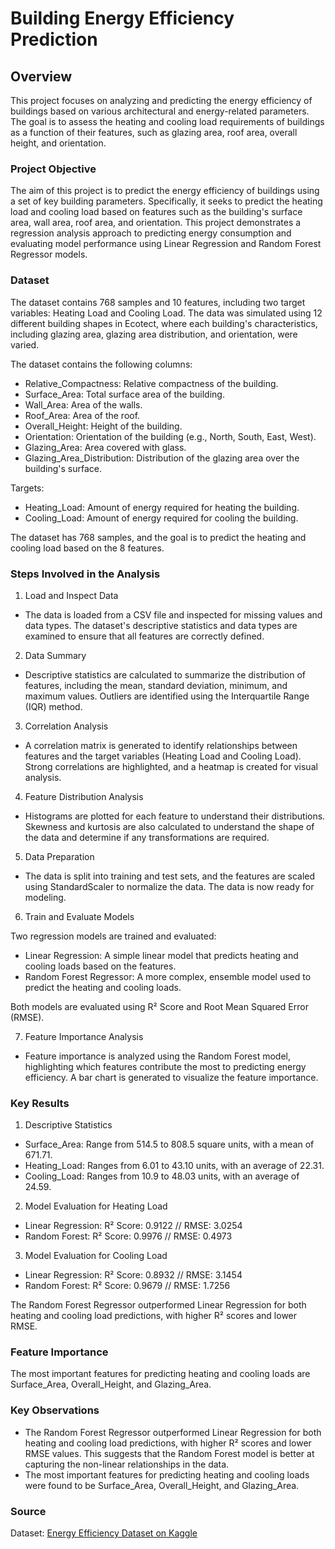 # Building Energy Efficiency Prediction

## Overview

This project focuses on analyzing and predicting the energy efficiency of buildings based on various architectural and energy-related parameters. The goal is to assess the heating and cooling load requirements of buildings as a function of their features, such as glazing area, roof area, overall height, and orientation.

### Project Objective

The aim of this project is to predict the energy efficiency of buildings using a set of key building parameters. Specifically, it seeks to predict the heating load and cooling load based on features such as the building's surface area, wall area, roof area, and orientation. This project demonstrates a regression analysis approach to predicting energy consumption and evaluating model performance using Linear Regression and Random Forest Regressor models.

### Dataset

The dataset contains 768 samples and 10 features, including two target variables: Heating Load and Cooling Load. The data was simulated using 12 different building shapes in Ecotect, where each building's characteristics, including glazing area, glazing area distribution, and orientation, were varied.

The dataset contains the following columns:

- Relative_Compactness: Relative compactness of the building.
- Surface_Area: Total surface area of the building.
- Wall_Area: Area of the walls.
- Roof_Area: Area of the roof.
- Overall_Height: Height of the building.
- Orientation: Orientation of the building (e.g., North, South, East, West).
- Glazing_Area: Area covered with glass.
- Glazing_Area_Distribution: Distribution of the glazing area over the building's surface.

Targets:

- Heating_Load: Amount of energy required for heating the building.
- Cooling_Load: Amount of energy required for cooling the building.

The dataset has 768 samples, and the goal is to predict the heating and cooling load based on the 8 features.

### Steps Involved in the Analysis

1. Load and Inspect Data
- The data is loaded from a CSV file and inspected for missing values and data types. The dataset's descriptive statistics and data types are examined to ensure that all features are correctly defined.

2. Data Summary
- Descriptive statistics are calculated to summarize the distribution of features, including the mean, standard deviation, minimum, and maximum values. Outliers are identified using the Interquartile Range (IQR) method.

3. Correlation Analysis
- A correlation matrix is generated to identify relationships between features and the target variables (Heating Load and Cooling Load). Strong correlations are highlighted, and a heatmap is created for visual analysis.

4. Feature Distribution Analysis
- Histograms are plotted for each feature to understand their distributions. Skewness and kurtosis are also calculated to understand the shape of the data and determine if any transformations are required.

5. Data Preparation
- The data is split into training and test sets, and the features are scaled using StandardScaler to normalize the data. The data is now ready for modeling.

6. Train and Evaluate Models

Two regression models are trained and evaluated:

- Linear Regression: A simple linear model that predicts heating and cooling loads based on the features.
- Random Forest Regressor: A more complex, ensemble model used to predict the heating and cooling loads.

Both models are evaluated using R² Score and Root Mean Squared Error (RMSE).

7. Feature Importance Analysis
- Feature importance is analyzed using the Random Forest model, highlighting which features contribute the most to predicting energy efficiency. A bar chart is generated to visualize the feature importance.

### Key Results

1. Descriptive Statistics
- Surface_Area: Range from 514.5 to 808.5 square units, with a mean of 671.71.
- Heating_Load: Ranges from 6.01 to 43.10 units, with an average of 22.31.
- Cooling_Load: Ranges from 10.9 to 48.03 units, with an average of 24.59.

2. Model Evaluation for Heating Load
- Linear Regression: R² Score: 0.9122 // RMSE: 3.0254
- Random Forest: R² Score: 0.9976 // RMSE: 0.4973

3. Model Evaluation for Cooling Load
- Linear Regression: R² Score: 0.8932 // RMSE: 3.1454
- Random Forest: R² Score: 0.9679 // RMSE: 1.7256

The Random Forest Regressor outperformed Linear Regression for both heating and cooling load predictions, with higher R² scores and lower RMSE.

### Feature Importance

The most important features for predicting heating and cooling loads are Surface_Area, Overall_Height, and Glazing_Area.

### Key Observations

- The Random Forest Regressor outperformed Linear Regression for both heating and cooling load predictions, with higher R² scores and lower RMSE values. This suggests that the Random Forest model is better at capturing the non-linear relationships in the data.
- The most important features for predicting heating and cooling loads were found to be Surface_Area, Overall_Height, and Glazing_Area.

### Source

Dataset: [Energy Efficiency Dataset on Kaggle](https://www.kaggle.com/datasets/ujjwalchowdhury/energy-efficiency-data-set)
